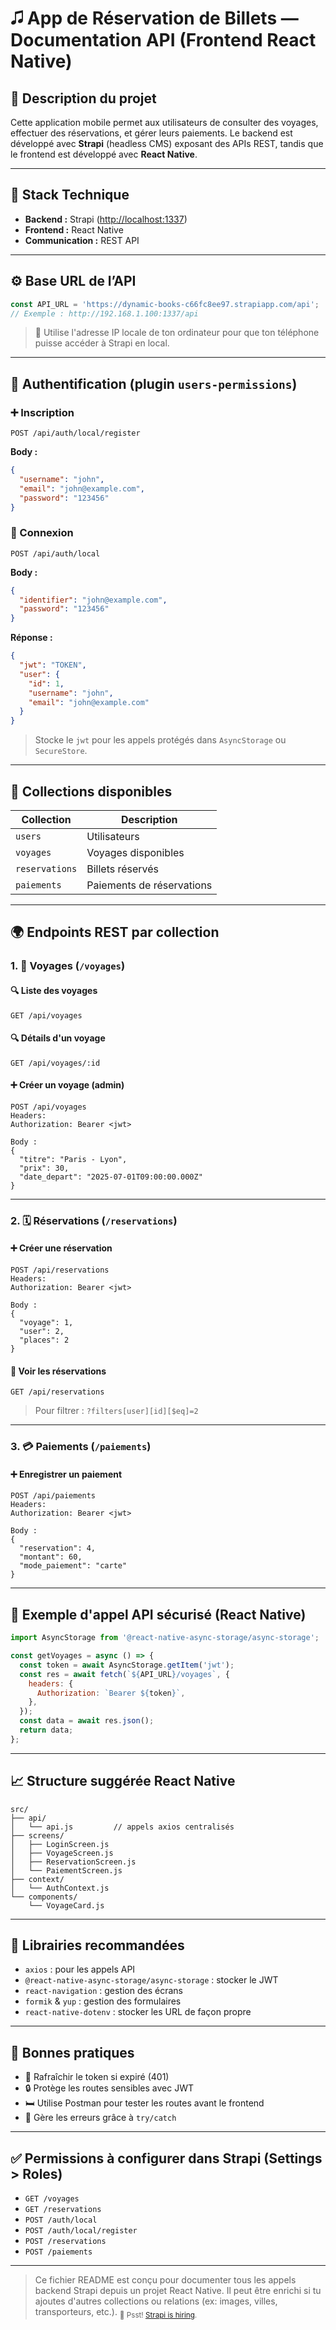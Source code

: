 # 🎜️ App de Réservation de Billets — Documentation API (Frontend React Native)

## 📆 Description du projet

Cette application mobile permet aux utilisateurs de consulter des voyages, effectuer des réservations, et gérer leurs paiements. Le backend est développé avec **Strapi** (headless CMS) exposant des APIs REST, tandis que le frontend est développé avec **React Native**.

---

## 🚀 Stack Technique

- **Backend :** Strapi ([http://localhost:1337]([http://localhost:1337](https://dynamic-books-c66fc8ee97.strapiapp.com/)))
- **Frontend :** React Native
- **Communication :** REST API

---

## ⚙️ Base URL de l’API

```js
const API_URL = 'https://dynamic-books-c66fc8ee97.strapiapp.com/api';
// Exemple : http://192.168.1.100:1337/api
```

> 🚨 Utilise l'adresse IP locale de ton ordinateur pour que ton téléphone puisse accéder à Strapi en local.

---

## 🔐 Authentification (plugin `users-permissions`)

### ➕ Inscription

```http
POST /api/auth/local/register
```

**Body :**

```json
{
  "username": "john",
  "email": "john@example.com",
  "password": "123456"
}
```

### 🔑 Connexion

```http
POST /api/auth/local
```

**Body :**

```json
{
  "identifier": "john@example.com",
  "password": "123456"
}
```

**Réponse :**

```json
{
  "jwt": "TOKEN",
  "user": {
    "id": 1,
    "username": "john",
    "email": "john@example.com"
  }
}
```

> Stocke le `jwt` pour les appels protégés dans `AsyncStorage` ou `SecureStore`.

---

## 📃 Collections disponibles

| Collection     | Description               |
| -------------- | ------------------------- |
| `users`        | Utilisateurs              |
| `voyages`      | Voyages disponibles       |
| `reservations` | Billets réservés          |
| `paiements`    | Paiements de réservations |

---

## 🌍 Endpoints REST par collection

### 1. 🏓 Voyages (`/voyages`)

#### 🔍 Liste des voyages

```http
GET /api/voyages
```

#### 🔍 Détails d'un voyage

```http
GET /api/voyages/:id
```

#### ➕ Créer un voyage (admin)

```http
POST /api/voyages
Headers:
Authorization: Bearer <jwt>

Body :
{
  "titre": "Paris - Lyon",
  "prix": 30,
  "date_depart": "2025-07-01T09:00:00.000Z"
}
```

---

### 2. 🗓️ Réservations (`/reservations`)

#### ➕ Créer une réservation

```http
POST /api/reservations
Headers:
Authorization: Bearer <jwt>

Body :
{
  "voyage": 1,
  "user": 2,
  "places": 2
}
```

#### 📅 Voir les réservations

```http
GET /api/reservations
```

> Pour filtrer : `?filters[user][id][$eq]=2`

---

### 3. 💳 Paiements (`/paiements`)

#### ➕ Enregistrer un paiement

```http
POST /api/paiements
Headers:
Authorization: Bearer <jwt>

Body :
{
  "reservation": 4,
  "montant": 60,
  "mode_paiement": "carte"
}
```

---

## 🔐 Exemple d'appel API sécurisé (React Native)

```js
import AsyncStorage from '@react-native-async-storage/async-storage';

const getVoyages = async () => {
  const token = await AsyncStorage.getItem('jwt');
  const res = await fetch(`${API_URL}/voyages`, {
    headers: {
      Authorization: `Bearer ${token}`,
    },
  });
  const data = await res.json();
  return data;
};
```

---

## 📈 Structure suggérée React Native

```
src/
├── api/
│   └── api.js         // appels axios centralisés
├── screens/
│   ├── LoginScreen.js
│   ├── VoyageScreen.js
│   ├── ReservationScreen.js
│   └── PaiementScreen.js
├── context/
│   └── AuthContext.js
└── components/
    └── VoyageCard.js
```

---

## 🔎 Librairies recommandées

- `axios` : pour les appels API
- `@react-native-async-storage/async-storage` : stocker le JWT
- `react-navigation` : gestion des écrans
- `formik` & `yup` : gestion des formulaires
- `react-native-dotenv` : stocker les URL de façon propre

---

## 🧪 Bonnes pratiques

- 🔁 Rafraîchir le token si expiré (401)
- 🔒 Protège les routes sensibles avec JWT
- 🛏️ Utilise Postman pour tester les routes avant le frontend
- 📡 Gère les erreurs grâce à `try/catch`

---

## ✅ Permissions à configurer dans Strapi (Settings > Roles)

- `GET /voyages`
- `GET /reservations`
- `POST /auth/local`
- `POST /auth/local/register`
- `POST /reservations`
- `POST /paiements`

---

> Ce fichier README est conçu pour documenter tous les appels backend Strapi depuis un projet React Native. Il peut être enrichi si tu ajoutes d'autres collections ou relations (ex: images, villes, transporteurs, etc.).
<sub>🤫 Psst! [Strapi is hiring](https://strapi.io/careers).</sub>
